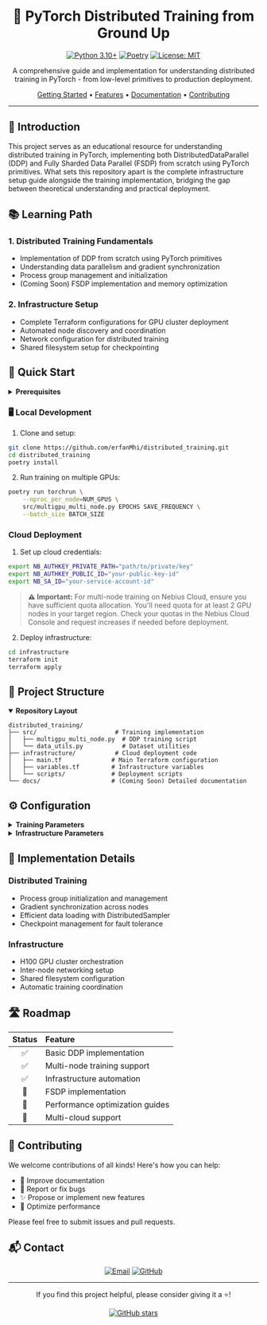 <div align="center">

# 🚀 PyTorch Distributed Training from Ground Up

[![Python 3.10+](https://img.shields.io/badge/python-3.10+-blue.svg)](https://www.python.org/downloads/)
[![Poetry](https://img.shields.io/badge/poetry-package-blueviolet)](https://python-poetry.org/)
[![License: MIT](https://img.shields.io/badge/License-MIT-yellow.svg)](https://opensource.org/licenses/MIT)

A comprehensive guide and implementation for understanding distributed training in PyTorch - from low-level primitives to production deployment.

[Getting Started](#-quick-start) • [Features](#-learning-path) • [Documentation](#-implementation-details) • [Contributing](#-contributing)

</div>

---

## 🎯 Introduction

This project serves as an educational resource for understanding distributed training in PyTorch, implementing both DistributedDataParallel (DDP) and Fully Sharded Data Parallel (FSDP) from scratch using PyTorch primitives. What sets this repository apart is the complete infrastructure setup guide alongside the training implementation, bridging the gap between theoretical understanding and practical deployment.

## 📚 Learning Path

### 1. Distributed Training Fundamentals
- Implementation of DDP from scratch using PyTorch primitives
- Understanding data parallelism and gradient synchronization
- Process group management and initialization
- (Coming Soon) FSDP implementation and memory optimization

### 2. Infrastructure Setup
- Complete Terraform configurations for GPU cluster deployment
- Automated node discovery and coordination
- Network configuration for distributed training
- Shared filesystem setup for checkpointing

## 🚀 Quick Start

<details>
<summary><b>Prerequisites</b></summary>

- Python ≥ 3.10
- Poetry for dependency management
- Terraform for infrastructure setup
- Access to Nebius Cloud (infrastructure code can be adapted for other providers)
</details>

### 🖥 Local Development

1. Clone and setup:
```bash
git clone https://github.com/erfanMhi/distributed_training.git
cd distributed_training
poetry install
```

2. Run training on multiple GPUs:
```bash
poetry run torchrun \
    --nproc_per_node=NUM_GPUS \
    src/multigpu_multi_node.py EPOCHS SAVE_FREQUENCY \
    --batch_size BATCH_SIZE
```

### Cloud Deployment

1. Set up cloud credentials:
```bash
export NB_AUTHKEY_PRIVATE_PATH="path/to/private/key"
export NB_AUTHKEY_PUBLIC_ID="your-public-key-id"
export NB_SA_ID="your-service-account-id"
```

> **⚠️ Important:** For multi-node training on Nebius Cloud, ensure you have sufficient quota allocation. You'll need quota for at least 2 GPU nodes in your target region. Check your quotas in the Nebius Cloud Console and request increases if needed before deployment.

2. Deploy infrastructure:
```bash
cd infrastructure
terraform init
terraform apply
```

## 📂 Project Structure

<details open>
<summary><b>Repository Layout</b></summary>

```
distributed_training/
├── src/                      # Training implementation
│   ├── multigpu_multi_node.py  # DDP training script
│   └── data_utils.py           # Dataset utilities
├── infrastructure/           # Cloud deployment code
│   ├── main.tf              # Main Terraform configuration
│   ├── variables.tf         # Infrastructure variables
│   └── scripts/             # Deployment scripts
└── docs/                    # (Coming Soon) Detailed documentation
```
</details>

## ⚙️ Configuration

<details>
<summary><b>Training Parameters</b></summary>

| Parameter | Description | Default |
|:----------|:------------|:---------|
| `total_epochs` | Number of training epochs | - |
| `save_every` | Checkpoint frequency | - |
| `batch_size` | Batch size per GPU | 32 |

</details>

<details>
<summary><b>Infrastructure Parameters</b></summary>

| Parameter | Description | Default |
|:----------|:------------|:---------|
| `cluster_size` | Number of nodes | 1 |
| `training_epochs` | Total epochs | 10 |
| `save_frequency` | Checkpoint frequency | 5 |

</details>

## 📖 Implementation Details

### Distributed Training
- Process group initialization and management
- Gradient synchronization across nodes
- Efficient data loading with DistributedSampler
- Checkpoint management for fault tolerance

### Infrastructure
- H100 GPU cluster orchestration
- Inter-node networking setup
- Shared filesystem configuration
- Automatic training coordination

## 🛣 Roadmap

<div align="center">

| Status | Feature |
|:------:|:--------|
| ✅ | Basic DDP implementation |
| ✅ | Multi-node training support |
| ✅ | Infrastructure automation |
| 🚧 | FSDP implementation |
| 📝 | Performance optimization guides |
| 🎯 | Multi-cloud support |

</div>

## 🤝 Contributing

We welcome contributions of all kinds! Here's how you can help:

- 📝 Improve documentation
- 🐛 Report or fix bugs
- ✨ Propose or implement new features
- 🚀 Optimize performance

Please feel free to submit issues and pull requests.

## 📬 Contact

<div align="center">

[![Email](https://img.shields.io/badge/Email-mhi.erfan1%40gmail.com-blue?style=flat-square&logo=gmail)](mailto:mhi.erfan1@gmail.com)
[![GitHub](https://img.shields.io/badge/GitHub-erfanMhi-black?style=flat-square&logo=github)](https://github.com/erfanMhi/distributed_training)

</div>

---

<div align="center">

If you find this project helpful, please consider giving it a ⭐!

<a href="https://github.com/erfanMhi/distributed_training">
  <img src="https://img.shields.io/github/stars/erfanMhi/distributed_training?style=social" alt="GitHub stars">
</a>

</div>
